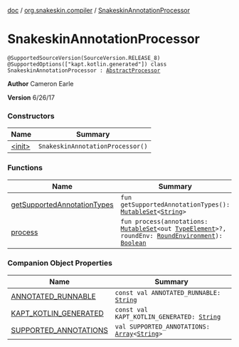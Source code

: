 [doc](../../index.md) / [org.snakeskin.compiler](../index.md) / [SnakeskinAnnotationProcessor](./index.md)

# SnakeskinAnnotationProcessor

`@SupportedSourceVersion(SourceVersion.RELEASE_8) @SupportedOptions(["kapt.kotlin.generated"]) class SnakeskinAnnotationProcessor : `[`AbstractProcessor`](http://docs.oracle.com/javase/6/docs/api/javax/annotation/processing/AbstractProcessor.html)

**Author**
Cameron Earle

**Version**
6/26/17

### Constructors

| Name | Summary |
|---|---|
| [&lt;init&gt;](-init-.md) | `SnakeskinAnnotationProcessor()` |

### Functions

| Name | Summary |
|---|---|
| [getSupportedAnnotationTypes](get-supported-annotation-types.md) | `fun getSupportedAnnotationTypes(): `[`MutableSet`](https://kotlinlang.org/api/latest/jvm/stdlib/kotlin.collections/-mutable-set/index.html)`<`[`String`](https://kotlinlang.org/api/latest/jvm/stdlib/kotlin/-string/index.html)`>` |
| [process](process.md) | `fun process(annotations: `[`MutableSet`](https://kotlinlang.org/api/latest/jvm/stdlib/kotlin.collections/-mutable-set/index.html)`<out `[`TypeElement`](http://docs.oracle.com/javase/6/docs/api/javax/lang/model/element/TypeElement.html)`>?, roundEnv: `[`RoundEnvironment`](http://docs.oracle.com/javase/6/docs/api/javax/annotation/processing/RoundEnvironment.html)`): `[`Boolean`](https://kotlinlang.org/api/latest/jvm/stdlib/kotlin/-boolean/index.html) |

### Companion Object Properties

| Name | Summary |
|---|---|
| [ANNOTATED_RUNNABLE](-a-n-n-o-t-a-t-e-d_-r-u-n-n-a-b-l-e.md) | `const val ANNOTATED_RUNNABLE: `[`String`](https://kotlinlang.org/api/latest/jvm/stdlib/kotlin/-string/index.html) |
| [KAPT_KOTLIN_GENERATED](-k-a-p-t_-k-o-t-l-i-n_-g-e-n-e-r-a-t-e-d.md) | `const val KAPT_KOTLIN_GENERATED: `[`String`](https://kotlinlang.org/api/latest/jvm/stdlib/kotlin/-string/index.html) |
| [SUPPORTED_ANNOTATIONS](-s-u-p-p-o-r-t-e-d_-a-n-n-o-t-a-t-i-o-n-s.md) | `val SUPPORTED_ANNOTATIONS: `[`Array`](https://kotlinlang.org/api/latest/jvm/stdlib/kotlin/-array/index.html)`<`[`String`](https://kotlinlang.org/api/latest/jvm/stdlib/kotlin/-string/index.html)`>` |
